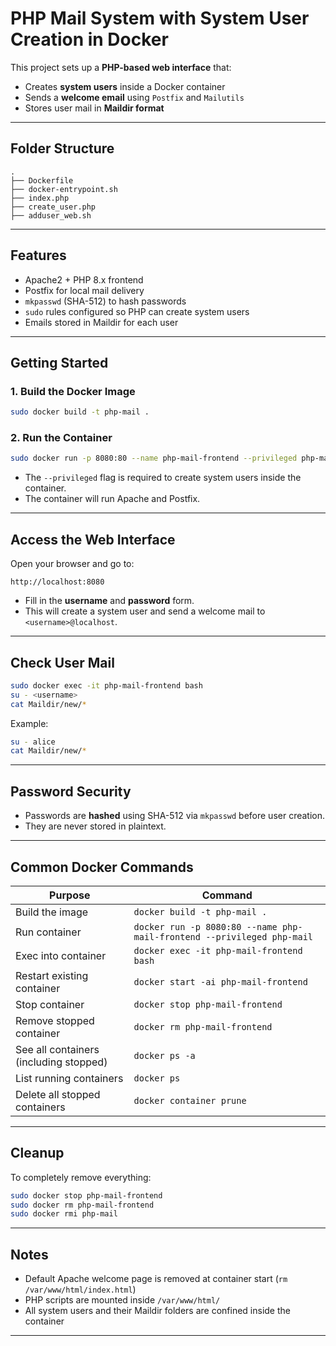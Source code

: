 # PHP Mail System with System User Creation in Docker

This project sets up a **PHP-based web interface** that:

* Creates **system users** inside a Docker container
* Sends a **welcome email** using `Postfix` and `Mailutils`
* Stores user mail in **Maildir format**

---

## Folder Structure

```
.
├── Dockerfile
├── docker-entrypoint.sh
├── index.php
├── create_user.php
├── adduser_web.sh
```

---

## Features

* Apache2 + PHP 8.x frontend
* Postfix for local mail delivery
* `mkpasswd` (SHA-512) to hash passwords
* `sudo` rules configured so PHP can create system users
* Emails stored in Maildir for each user

---

## Getting Started

### 1. Build the Docker Image

```bash
sudo docker build -t php-mail .
```

### 2. Run the Container

```bash
sudo docker run -p 8080:80 --name php-mail-frontend --privileged php-mail
```

* The `--privileged` flag is required to create system users inside the container.
* The container will run Apache and Postfix.

---

## Access the Web Interface

Open your browser and go to:

```
http://localhost:8080
```

* Fill in the **username** and **password** form.
* This will create a system user and send a welcome mail to `<username>@localhost`.

---

## Check User Mail

```bash
sudo docker exec -it php-mail-frontend bash
su - <username>
cat Maildir/new/*
```

Example:

```bash
su - alice
cat Maildir/new/*
```

---

## Password Security

* Passwords are **hashed** using SHA-512 via `mkpasswd` before user creation.
* They are never stored in plaintext.

---

## Common Docker Commands

| Purpose                                | Command                                                                |
| -------------------------------------- | ---------------------------------------------------------------------- |
| Build the image                        | `docker build -t php-mail .`                                           |
| Run container                          | `docker run -p 8080:80 --name php-mail-frontend --privileged php-mail` |
| Exec into container                    | `docker exec -it php-mail-frontend bash`                               |
| Restart existing container             | `docker start -ai php-mail-frontend`                                   |
| Stop container                         | `docker stop php-mail-frontend`                                        |
| Remove stopped container               | `docker rm php-mail-frontend`                                          |
| See all containers (including stopped) | `docker ps -a`                                                         |
| List running containers                | `docker ps`                                                            |
| Delete all stopped containers          | `docker container prune`                                               |

---

## Cleanup

To completely remove everything:

```bash
sudo docker stop php-mail-frontend
sudo docker rm php-mail-frontend
sudo docker rmi php-mail
```

---

## Notes

* Default Apache welcome page is removed at container start (`rm /var/www/html/index.html`)
* PHP scripts are mounted inside `/var/www/html/`
* All system users and their Maildir folders are confined inside the container

---